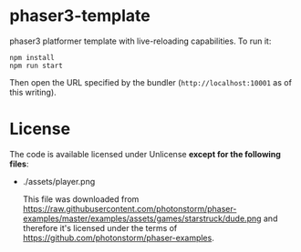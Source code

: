 # phaser3-template

phaser3 platformer template with live-reloading capabilities. To run it:

```
npm install
npm run start
```

Then open the URL specified by the bundler (`http://localhost:10001` as of this writing).

# License

The code is available licensed under Unlicense **except for the following files**:

- ./assets/player.png

    This file was downloaded from https://raw.githubusercontent.com/photonstorm/phaser-examples/master/examples/assets/games/starstruck/dude.png and therefore it's licensed under the terms of https://github.com/photonstorm/phaser-examples.
